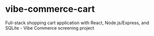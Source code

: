 # vibe-commerce-cart
Full-stack shopping cart application with React, Node.js/Express, and SQLite - Vibe Commerce screening project
